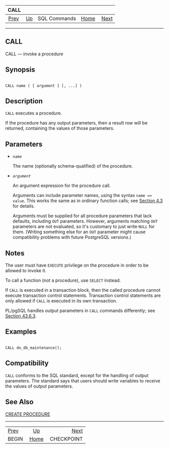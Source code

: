 <!--?xml version="1.0" encoding="UTF-8" standalone="no"?-->

|               CALL              |                                        |              |                                                       |                                           |
| :-----------------------------: | :------------------------------------- | :----------: | ----------------------------------------------------: | ----------------------------------------: |
| [Prev](sql-begin.html "BEGIN")  | [Up](sql-commands.html "SQL Commands") | SQL Commands | [Home](index.html "PostgreSQL 17devel Documentation") |  [Next](sql-checkpoint.html "CHECKPOINT") |

***

## CALL

CALL — invoke a procedure

## Synopsis

```

CALL name ( [ argument ] [, ...] )
```

## Description

`CALL` executes a procedure.

If the procedure has any output parameters, then a result row will be returned, containing the values of those parameters.

## Parameters

* *`name`*

    The name (optionally schema-qualified) of the procedure.

* *`argument`*

    An argument expression for the procedure call.

    Arguments can include parameter names, using the syntax `name => value`. This works the same as in ordinary function calls; see [Section 4.3](sql-syntax-calling-funcs.html "4.3. Calling Functions") for details.

    Arguments must be supplied for all procedure parameters that lack defaults, including `OUT` parameters. However, arguments matching `OUT` parameters are not evaluated, so it's customary to just write `NULL` for them. (Writing something else for an `OUT` parameter might cause compatibility problems with future PostgreSQL versions.)

## Notes

The user must have `EXECUTE` privilege on the procedure in order to be allowed to invoke it.

To call a function (not a procedure), use `SELECT` instead.

If `CALL` is executed in a transaction block, then the called procedure cannot execute transaction control statements. Transaction control statements are only allowed if `CALL` is executed in its own transaction.

PL/pgSQL handles output parameters in `CALL` commands differently; see [Section 43.6.3](plpgsql-control-structures.html#PLPGSQL-STATEMENTS-CALLING-PROCEDURE "43.6.3. Calling a Procedure").

## Examples

```

CALL do_db_maintenance();
```

## Compatibility

`CALL` conforms to the SQL standard, except for the handling of output parameters. The standard says that users should write variables to receive the values of output parameters.

## See Also

[CREATE PROCEDURE](sql-createprocedure.html "CREATE PROCEDURE")

***

|                                 |                                                       |                                           |
| :------------------------------ | :---------------------------------------------------: | ----------------------------------------: |
| [Prev](sql-begin.html "BEGIN")  |         [Up](sql-commands.html "SQL Commands")        |  [Next](sql-checkpoint.html "CHECKPOINT") |
| BEGIN                           | [Home](index.html "PostgreSQL 17devel Documentation") |                                CHECKPOINT |
